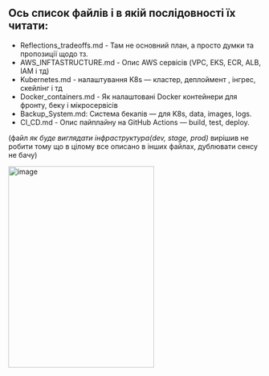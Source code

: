 
## Ось список файлів і в якій послідовності їх читати:

- Reflections_tradeoffs.md - Там не основний план, а просто думки та пропозиції щодо тз.
- AWS_INFTASTRUCTURE.md - Опис AWS сервісів (VPC, EKS, ECR, ALB, IAM і тд)
- Kubernetes.md - налаштування K8s — кластер, деплоймент , інгрес, скейлінг і тд
- Docker_containers.md - Як налаштовані Docker контейнери для фронту, беку і мікросервісів
- Backup_System.md: Система бекапів — для K8s, data, images, logs.
- CI_CD.md - Опис пайплайну на GitHub Actions — build, test, deploy.

(файл *як буде виглядати інфраструктура(dev, stage, prod)* вирішив не робити тому що в цілому все описано в інших файлах, дублювати сенсу не бачу)

<img width="290" height="400" alt="image" src="https://github.com/user-attachments/assets/c9f96eb5-da82-47e7-a764-f31090db2ed9" />



